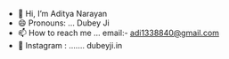 - 👋 Hi, I’m Aditya Narayan
- 😄 Pronouns: ... Dubey Ji
- 📫 How to reach me ... email:- adi1338840@gmail.com
- 🔎 Instagram : ....... dubeyji.in
  

